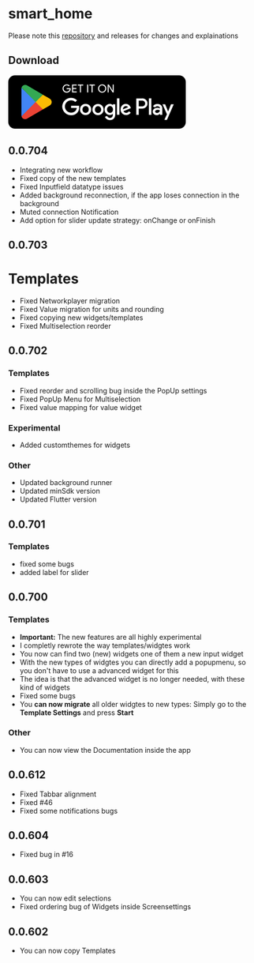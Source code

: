# smart_home

Please note this [repository](https://github.com/moba15/ioBroker.hiob) and releases for changes and explainations

## Download
[![image](batches/playstore/en.svg)](https://play.google.com/store/apps/details?id=de.bachmaier.smart_home)


## 0.0.704
- Integrating new workflow
- Fixed copy of the new templates
- Fixed Inputfield datatype issues
- Added background reconnection, if the app loses connection in the background
- Muted connection Notification
- Add option for slider update strategy: onChange or onFinish


## 0.0.703
# Templates
- Fixed Networkplayer migration
- Fixed Value migration for units and rounding
- Fixed copying new widgets/templates
- Fixed Multiselection reorder


## 0.0.702
### Templates
- Fixed reorder and scrolling bug inside the PopUp settings
- Fixed PopUp Menu for Multiselection
- Fixed value mapping for value widget
### Experimental
- Added customthemes for widgets
### Other
- Updated background runner
- Updated minSdk version 
- Updated Flutter version

## 0.0.701

### Templates 
- fixed some bugs
- added label for slider

## 0.0.700

### Templates

- **Important:** The new features are all highly experimental
- I completly rewrote the way templates/widgtes work
- You now can find two (new) widgets one of them a new input widget
- With the new types of widgtes you can directly add a popupmenu, so you don't have to use a advanced widget for this
- The idea is that the advanced widget is no longer needed, with these kind of widgets
- Fixed some bugs
- You **can now migrate** all older widgtes to new types: Simply go to the **Template Settings** and press **Start**

### Other

- You can now view the Documentation inside the app


## 0.0.612

- Fixed Tabbar alignment
- Fixed #46
- Fixed some notifications bugs

## 0.0.604

- Fixed bug in #16

## 0.0.603

- You can now edit selections
- Fixed ordering bug of Widgets inside Screensettings

## 0.0.602

- You can now copy Templates
